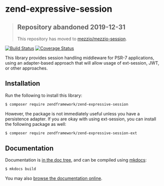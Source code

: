 # zend-expressive-session

> ## Repository abandoned 2019-12-31
>
> This repository has moved to [mezzio/mezzio-session](https://github.com/mezzio/mezzio-session).

[![Build Status](https://secure.travis-ci.org/zendframework/zend-expressive-session.svg?branch=master)](https://secure.travis-ci.org/zendframework/zend-expressive-session)
[![Coverage Status](https://coveralls.io/repos/github/zendframework/zend-expressive-session/badge.svg?branch=master)](https://coveralls.io/github/zendframework/zend-expressive-session?branch=master)

This library provides session handling middleware for PSR-7 applications, using
an adapter-based approach that will allow usage of ext-session, JWT, or other
approaches.

## Installation

Run the following to install this library:

```bash
$ composer require zendframework/zend-expressive-session
```

However, the package is not immediately useful unless you have a persistence
adapter. If you are okay with using ext-session, you can install the following
package as well:

```bash
$ composer require zendframework/zend-expressive-session-ext
```

## Documentation

Documentation is [in the doc tree](docs/book/), and can be compiled using [mkdocs](http://www.mkdocs.org):

```bash
$ mkdocs build
```

You may also [browse the documentation online](https://docs.zendframework.com/zend-expressive-session/).
